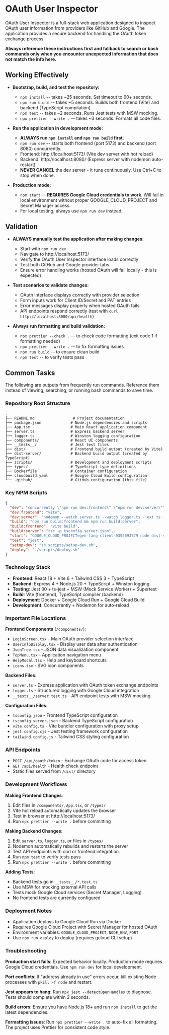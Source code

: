 # OAuth User Inspector

OAuth User Inspector is a full-stack web application designed to inspect OAuth user information from providers like GitHub and Google. The application provides a secure backend for handling the OAuth token exchange process.

**Always reference these instructions first and fallback to search or bash commands only when you encounter unexpected information that does not match the info here.**

## Working Effectively

- **Bootstrap, build, and test the repository:**
  - `npm install` -- takes ~25 seconds. Set timeout to 60+ seconds.
  - `npm run build` -- takes ~5 seconds. Builds both frontend (Vite) and backend (TypeScript compilation).
  - `npm test` -- takes ~2 seconds. Runs Jest tests with MSW mocking.
  - `npx prettier --write .` -- takes ~3 seconds. Formats all code files.

- **Run the application in development mode:**
  - **ALWAYS run `npm install` and `npm run build` first.**
  - `npm run dev` -- starts both frontend (port 5173) and backend (port 8080) concurrently.
  - Frontend: http://localhost:5173/ (Vite dev server with hot reload)
  - Backend: http://localhost:8080/ (Express server with nodemon auto-restart)
  - **NEVER CANCEL** the dev server - it runs continuously. Use Ctrl+C to stop when done.

- **Production mode:**
  - `npm start` -- **REQUIRES Google Cloud credentials to work**. Will fail in local environment without proper GOOGLE_CLOUD_PROJECT and Secret Manager access.
  - For local testing, always use `npm run dev` instead.

## Validation

- **ALWAYS manually test the application after making changes:**
  - Start with `npm run dev`
  - Navigate to http://localhost:5173/
  - Verify the OAuth User Inspector interface loads correctly
  - Test both GitHub and Google provider tabs
  - Ensure error handling works (hosted OAuth will fail locally - this is expected)

- **Test scenarios to validate changes:**
  - OAuth interface displays correctly with provider selection
  - Form inputs work for Client ID/Secret and PAT entries
  - Error messages display properly when hosted OAuth fails
  - API endpoints respond correctly (test with `curl http://localhost:8080/api/health`)

- **Always run formatting and build validation:**
  - `npx prettier --check .` -- to check code formatting (exit code 1 if formatting needed)
  - `npx prettier --write .` -- to fix formatting issues
  - `npm run build` -- to ensure clean build
  - `npm test` -- to verify tests pass

## Common Tasks

The following are outputs from frequently run commands. Reference them instead of viewing, searching, or running bash commands to save time.

### Repository Root Structure
```
.
├── README.md                 # Project documentation
├── package.json             # Node.js dependencies and scripts
├── App.tsx                  # Main React application component
├── server.ts                # Express backend server
├── logger.ts                # Winston logging configuration
├── components/              # React UI components
├── __tests__/               # Jest test files
├── dist/                    # Frontend build output (created by Vite)
├── dist-server/             # Backend build output (created by TypeScript)
├── scripts/                 # Development and deployment scripts
├── types/                   # TypeScript type definitions
├── Dockerfile               # Container configuration
├── cloudbuild.yaml          # Google Cloud Build configuration
└── .github/                 # GitHub configuration (this file)
```

### Key NPM Scripts
```json
{
  "dev": "concurrently \"npm run dev:frontend\" \"npm run dev:server\"",
  "dev:frontend": "vite",
  "dev:server": "nodemon --watch server.ts --watch logger.ts --ext ts --exec \"npm run build:server && node dist-server/server.js\"",
  "build": "npm run build:frontend && npm run build:server",
  "build:frontend": "vite build",
  "build:server": "tsc -p tsconfig.server.json",
  "start": "GOOGLE_CLOUD_PROJECT=gen-lang-client-0352693779 node dist-server/server.js",
  "test": "jest",
  "setup-dev": "sh scripts/setup-dev.sh",
  "deploy": "./scripts/deploy.sh"
}
```

### Technology Stack
- **Frontend**: React 18 + Vite 6 + Tailwind CSS 3 + TypeScript
- **Backend**: Express 4 + Node.js 20 + TypeScript + Winston logging
- **Testing**: Jest 30 + ts-jest + MSW (Mock Service Worker) + Supertest
- **Build**: Vite (frontend), TypeScript compiler (backend)
- **Deployment**: Docker + Google Cloud Run + Google Cloud Build
- **Development**: Concurrently + Nodemon for auto-reload

### Important File Locations

**Frontend Components** (`/components/`):
- `LoginScreen.tsx` - Main OAuth provider selection interface
- `UserInfoDisplay.tsx` - Display user data after authentication
- `JsonTree.tsx` - JSON data visualization component
- `TopMenu.tsx` - Application navigation menu
- `HelpModal.tsx` - Help and keyboard shortcuts
- `icons.tsx` - SVG icon components

**Backend Files**:
- `server.ts` - Express application with OAuth token exchange endpoints
- `logger.ts` - Structured logging with Google Cloud integration
- `__tests__/server.test.ts` - API endpoint tests with MSW mocking

**Configuration Files**:
- `tsconfig.json` - Frontend TypeScript configuration
- `tsconfig.server.json` - Backend TypeScript configuration
- `vite.config.ts` - Vite bundler configuration with proxy setup
- `jest.config.cjs` - Jest testing framework configuration
- `tailwind.config.js` - Tailwind CSS styling configuration

### API Endpoints
- `POST /api/oauth/token` - Exchange OAuth code for access token
- `GET /api/health` - Health check endpoint
- Static files served from `/dist/` directory

### Development Workflows

**Making Frontend Changes**:
1. Edit files in `/components/`, `App.tsx`, or `/types/`
2. Vite hot reload automatically updates the browser
3. Test in browser at http://localhost:5173/
4. Run `npx prettier --write .` before committing

**Making Backend Changes**:
1. Edit `server.ts`, `logger.ts`, or files in `/types/`
2. Nodemon automatically rebuilds and restarts the server
3. Test API endpoints with curl or frontend integration
4. Run `npm test` to verify tests pass
5. Run `npx prettier --write .` before committing

**Adding Tests**:
- Backend tests go in `__tests__/*.test.ts`
- Use MSW for mocking external API calls
- Tests mock Google Cloud services (Secret Manager, Logging)
- No frontend tests are currently configured

### Deployment Notes
- Application deploys to Google Cloud Run via Docker
- Requires Google Cloud Project with Secret Manager for hosted OAuth
- Environment variables: `GOOGLE_CLOUD_PROJECT`, `NODE_ENV`, `PORT`
- Use `npm run deploy` to deploy (requires gcloud CLI setup)

### Troubleshooting

**Production start fails**: Expected behavior locally. Production mode requires Google Cloud credentials. Use `npm run dev` for local development.

**Port conflicts**: If "address already in use" errors occur, kill existing Node processes with `pkill -f node` and restart.

**Jest appears to hang**: Run `npx jest --detectOpenHandles` to diagnose. Tests should complete within 2 seconds.

**Build errors**: Ensure you have Node.js 18+ and run `npm install` to get the latest dependencies.

**Formatting issues**: Run `npx prettier --write .` to auto-fix all formatting. The project uses Prettier for consistent code style.
